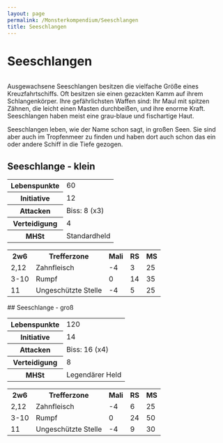 ```yaml
---
layout: page
permalink: /Monsterkompendium/Seeschlangen
title: Seeschlangen
---
```


# Seeschlangen

<img alt="" src="{{ site.baseurl }}/assets/images/monster/tn2/seeschlange.jpg"/>

Ausgewachsene Seeschlangen besitzen die vielfache Größe eines Kreuzfahrtschiffs. Oft besitzen sie einen gezackten Kamm auf ihrem Schlangenkörper. Ihre gefährlichsten Waffen sind: Ihr Maul mit spitzen Zähnen, die leicht einen Masten durchbeißen, und ihre enorme Kraft. Seeschlangen haben meist eine grau-blaue und fischartige Haut.

Seeschlangen leben, wie der Name schon sagt, in großen Seen. Sie sind aber auch im Tropfenmeer zu finden und haben dort auch schon das ein oder andere Schiff in die Tiefe gezogen.

## Seeschlange - klein

<table  >
<tbody>
<tr><th>Lebenspunkte</th><td>60</td></tr>
<tr><th>Initiative</th><td>12</td></tr>
<tr><th>Attacken</th><td>Biss: 8 (x3)</td></tr>
<tr><th>Verteidigung</th><td>4</td></tr>
<tr><th>MHSt</th><td>Standardheld</td></tr>
</tbody>
</table>
<table  >
<tbody>
<tr></tr>
<tr><th>2w6</th><th>Trefferzone</th><th>Mali</th><th>RS</th><th>MS</th></tr>
<tr><td>2,12</td><td>Zahnfleisch</td><td>-4</td><td>3</td><td>25</td></tr>
<tr><td>3-10</td><td>Rumpf</td><td>0</td><td>14</td><td>35</td></tr>
<tr><td>11</td><td>Ungeschützte Stelle</td><td>-4</td><td>5</td><td>25</td></tr>
</tbody>
</table>
## Seeschlange - groß

<table  >
<tbody>
<tr><th>Lebenspunkte</th><td>120</td></tr>
<tr><th>Initiative</th><td>14</td></tr>
<tr><th>Attacken</th><td>Biss: 16 (x4)</td></tr>
<tr><th>Verteidigung</th><td>8</td></tr>
<tr><th>MHSt</th><td>Legendärer Held</td></tr>
</tbody>
</table>
<table  >
<tbody>
<tr></tr>
<tr><th>2w6</th><th>Trefferzone</th><th>Mali</th><th>RS</th><th>MS</th></tr>
<tr><td>2,12</td><td>Zahnfleisch</td><td>-4</td><td>6</td><td>25</td></tr>
<tr><td>3-10</td><td>Rumpf</td><td>0</td><td>24</td><td>50</td></tr>
<tr><td>11</td><td>Ungeschützte Stelle</td><td>-4</td><td>9</td><td>30</td></tr>
</tbody>
</table>
